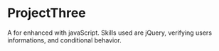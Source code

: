 # ProjectThree
A for enhanced with javaScript.
Skills used are jQuery, verifying users informations, and conditional behavior. 